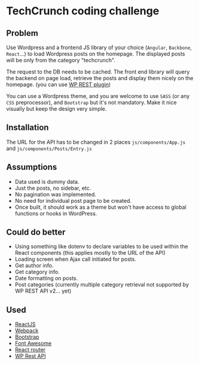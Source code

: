 # TechCrunch coding challenge #

## Problem ##
Use Wordpress and a frontend JS library of your choice (`Angular`, `Backbone`, `React`...) to load Wordpress posts on the homepage. The displayed posts will be only from the category "techcrunch".

The request to the DB needs to be cached. The front end library will query the backend on page load, retrieve the posts and display them nicely on the homepage. (you can use [WP REST plugin](http://v2.wp-api.org/))

You can use a Wordpress theme, and you are welcome to use `SASS` (or any `CSS` preprocessor), and `Bootstrap` but it's not mandatory. Make it nice visually but keep the design very simple.

## Installation ##
The URL for the API has to be changed in 2 places `js/components/App.js` and `js/components/Posts/Entry.js`

## Assumptions ##
- Data used is dummy data.
- Just the posts, no sidebar, etc.
- No pagination was implemented.
- No need for individual post page to be created.
- Once built, it should work as a theme but won't have access to global functions or hooks in WordPress.

## Could do better ##
- Using something like dotenv to declare variables to be used within the React components (this applies mostly to the URL of the API)
- Loading screen when Ajax call initiated for posts.
- Get author info.
- Get category info.
- Date formatting on posts.
- Post categories (currently multiple category retrieval not supported by WP REST API v2... yet)

## Used ##
- [ReactJS](https://facebook.github.io/react/)
- [Webpack](https://webpack.github.io/)
- [Bootstrap](http://getbootstrap.com/)
- [Font Awesome](http://fontawesome.io/)
- [React router](https://github.com/reactjs/react-router)
- [WP Rest API](http://v2.wp-api.org/)